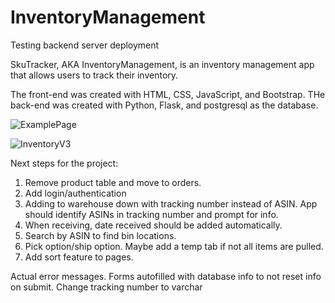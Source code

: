 
# InventoryManagement
Testing backend server deployment


SkuTracker, AKA InventoryManagement, is an inventory management app that allows users to track their inventory. 

The front-end was created with HTML, CSS, JavaScript, and Bootstrap. THe back-end was created with Python, Flask, and postgresql as the database. 

![ExamplePage](https://user-images.githubusercontent.com/66417986/120581300-93912200-c3f8-11eb-9074-d19aa8c2c03f.png)

![InventoryV3](https://user-images.githubusercontent.com/66417986/120850024-e4159600-c544-11eb-8491-0f4959470d9a.jpg)

Next steps for the project:

1. Remove product table and move to orders.
2. Add login/authentication
3. Adding to warehouse down with tracking number instead of ASIN. App should identify ASINs in tracking number and prompt for info.
4. When receiving, date received should be added automatically.
5. Search by ASIN to find bin locations. 
6. Pick option/ship option. Maybe add a temp tab if not all items are pulled.
7. Add sort feature to pages. 


Actual error messages. 
Forms autofilled with database info to not reset info on submit.
Change tracking number to varchar

